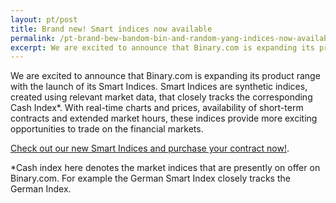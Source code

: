 ```yaml
---
layout: pt/post
title: Brand new! Smart indices now available
permalink: /pt-brand-bew-bandom-bin-and-random-yang-indices-now-available/
excerpt: We are excited to announce that Binary.com is expanding its product range with the launch of its Smart Indices.  
---
```


We are excited to announce that Binary.com is expanding its product range with the launch of its Smart Indices. Smart Indices are synthetic indices, created using relevant market data, that closely tracks the corresponding Cash Index*. With real-time charts and prices, availability of short-term contracts and extended market hours, these indices provide more exciting opportunities to trade on the 
financial markets. 

[Check out our new Smart Indices and purchase your contract now!](https://www.binary.com/c/trade.cgi?market=indices&time=900s&form_name=risefall&expiry_type=duration&amount_type=payout&H=S0P&currency=USD&underlying_symbol=SYNFTSE&amount=100&date_start=now&type=CALL&l=EN&utm_source=blog&utm_medium=social&utm_campaign=whatsnew).

*Cash index here denotes the market indices that are presently on offer on Binary.com. For example the German Smart Index closely tracks the German Index. 